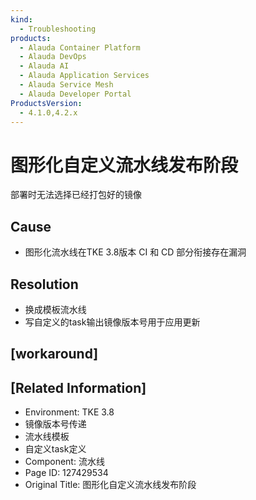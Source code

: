 ```yaml
---
kind:
  - Troubleshooting
products:
  - Alauda Container Platform
  - Alauda DevOps
  - Alauda AI
  - Alauda Application Services
  - Alauda Service Mesh
  - Alauda Developer Portal
ProductsVersion:
  - 4.1.0,4.2.x
---
```

<!-- A type of document that involves encountering a fault, diagnosing it, performing root cause analysis, and providing solutions. -->

# 图形化自定义流水线发布阶段

部署时无法选择已经打包好的镜像

## Cause
- 图形化流水线在TKE 3.8版本 CI 和 CD 部分衔接存在漏洞

## Resolution
- 换成模板流水线
- 写自定义的task输出镜像版本号用于应用更新

## [workaround]

## [Related Information]
- Environment: TKE 3.8
- 镜像版本号传递
- 流水线模板
- 自定义task定义
- Component: 流水线
- Page ID: 127429534
- Original Title: 图形化自定义流水线发布阶段

